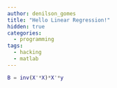 ```yaml
---
author: denilson_gomes
title: "Hello Linear Regression!"
hidden: true
categories:
  - programming
tags:
  - hacking
  - matlab
---
```


``` matlab
B = inv(X'*X)*X'*y
```
